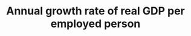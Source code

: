 ---
actual_indicator_available: Annual growth rate of business sector output per job
actual_indicator_available_description: The measure describes the relationship between
  real output and one measure of labor input involved in its production. Measures
  of growth in output per job show the changes from period to period in the amount
  of goods and services produced per job. They reflect the joint effects of many influences,
  including changes in technology; capital investment; level of output; utilization
  of capacity, energy, and materials; the organization of production; managerial skill;
  and the characteristics and effort of the work force.
comments_and_limitations: Business sector output is based on GDP, but includes only
  a subset of the goods and services included in GDP. The business sector comprises
  about 75 percent of GDP since it must exclude those portions of the economy for
  which productivity measures cannot be constructed. General government, the output
  of the employees of nonprofit institutions and private households, and the rental
  value of owner-occupied real estate are excluded.
data_non_statistical: false
date_metadata_updated: October 2017
date_of_national_source_publication: September 2017
goal_meta_link: http://unstats.un.org/sdgs/files/metadata-compilation/Metadata-Goal-8.pdf
goal_meta_link_page: 3
graph: longitudinal
graph_status_notes: Graphed
graph_title: US annual growth rate of business sector output per job
graph_type: line
graph_type_description: Line graph
has_metadata: true
indicator: 8.2.1
indicator_definition: 'This indicator is a measure of labour productivity growth,
  which is computed as the annual growth rate of: Gross Domestic Product (GDP) at
  market prices for the aggregate economy divided by total employment. Employment
  refers to the average number of persons with one or more paid jobs during the year.'
indicator_name: 'Annual growth rate of real GDP per employed person '
indicator_sort_order: 08-02-01
indicator_variable: output_per_job
layout: indicator
periodicity: Annual, quarterly available
permalink: /8-2-1/
published: true
rationale_interpretation: 'Economic growth in a country can be ascribed either to
  increased employment or to more production on average by those who are employed.
  The latter effect can be described through statistics on labour productivity and
  thereby it is a key measure of economic and labour market performance. '
reporting_status: complete
scheduled_update_by_national_source: March 2018 (Preliminary annual data published
  February 2018)
sdg_goal: 8
source_active_1: true
source_agency_staff_email_1: ITCinfo@bls.gov
source_agency_staff_name_1: BLS Division of International Technical Cooperation staff
source_agency_survey_dataset_1: U.S. Bureau of Labor Statistics
source_notes_1: null
source_title_1: null
source_url_1: http://www.bls.gov/lpc/
target: Achieve higher levels of economic productivity through diversification, technological
  upgrading and innovation, including through a focus on high-value-added and labour-intensive
  sectors.
target_id: '8.2'
time_period: 1947-2016 available
title: 'Annual growth rate of real GDP per employed person '
un_custodial_agency: 'ILO (Partnering Agencies: World Bank, UNSD)'
un_designated_tier: '1'
unit_of_measure: Percent change
us_method_of_computation: Output per job is calculated by dividing an index of real
  output by an index of the number of jobs of all persons, including employees, proprietors,
  and unpaid family workers.
variable_description: null
variable_notes: null
---